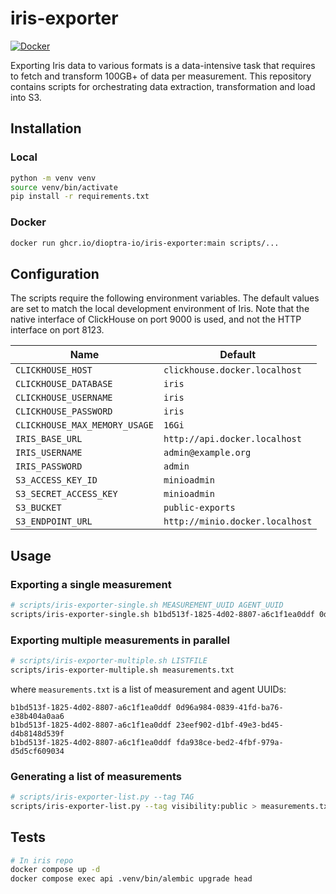 # iris-exporter

[![Docker](https://img.shields.io/github/workflow/status/dioptra-io/iris-exporter/Docker?logo=github)](https://github.com/dioptra-io/iris-exporter/actions/workflows/docker.yml)

Exporting Iris data to various formats is a data-intensive task that requires to fetch and transform 100GB+ of data per measurement.
This repository contains scripts for orchestrating data extraction, transformation and load into S3.

## Installation

### Local

```bash
python -m venv venv
source venv/bin/activate
pip install -r requirements.txt
```

### Docker

```bash
docker run ghcr.io/dioptra-io/iris-exporter:main scripts/...
```

## Configuration

The scripts require the following environment variables.
The default values are set to match the local development environment of Iris.
Note that the native interface of ClickHouse on port 9000 is used, and not the HTTP interface on port 8123.

| Name                          | Default                         |
|-------------------------------|---------------------------------|
| `CLICKHOUSE_HOST`             | `clickhouse.docker.localhost`   |
| `CLICKHOUSE_DATABASE`         | `iris`                          |
| `CLICKHOUSE_USERNAME`         | `iris`                          |
| `CLICKHOUSE_PASSWORD`         | `iris`                          |
| `CLICKHOUSE_MAX_MEMORY_USAGE` | `16Gi`                          |
| `IRIS_BASE_URL`               | `http://api.docker.localhost`   |
| `IRIS_USERNAME`               | `admin@example.org`             |
| `IRIS_PASSWORD`               | `admin`                         |
| `S3_ACCESS_KEY_ID`            | `minioadmin`                    |
| `S3_SECRET_ACCESS_KEY`        | `minioadmin`                    |
| `S3_BUCKET`                   | `public-exports`                |
| `S3_ENDPOINT_URL`             | `http://minio.docker.localhost` |

## Usage

### Exporting a single measurement

```bash
# scripts/iris-exporter-single.sh MEASUREMENT_UUID AGENT_UUID
scripts/iris-exporter-single.sh b1bd513f-1825-4d02-8807-a6c1f1ea0ddf 0d96a984-0839-41fd-ba76-e38b404a0aa6
```

### Exporting multiple measurements in parallel

```bash
# scripts/iris-exporter-multiple.sh LISTFILE
scripts/iris-exporter-multiple.sh measurements.txt
```

where `measurements.txt` is a list of measurement and agent UUIDs:
```
b1bd513f-1825-4d02-8807-a6c1f1ea0ddf 0d96a984-0839-41fd-ba76-e38b404a0aa6
b1bd513f-1825-4d02-8807-a6c1f1ea0ddf 23eef902-d1bf-49e3-bd45-d4b8148d539f
b1bd513f-1825-4d02-8807-a6c1f1ea0ddf fda938ce-bed2-4fbf-979a-d5d5cf609034
```

### Generating a list of measurements

```bash
# scripts/iris-exporter-list.py --tag TAG
scripts/iris-exporter-list.py --tag visibility:public > measurements.txt
```

## Tests

```bash
# In iris repo
docker compose up -d
docker compose exec api .venv/bin/alembic upgrade head
```
